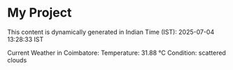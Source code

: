 # My Project

This content is dynamically generated in Indian Time (IST): 2025-07-04 13:28:33 IST


Current Weather in Coimbatore:
Temperature: 31.88 °C
Condition: scattered clouds
